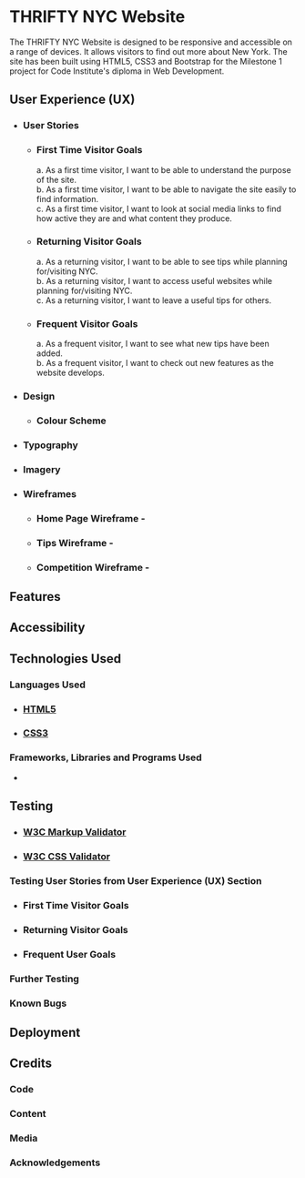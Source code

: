 # **THRIFTY NYC Website**
The THRIFTY NYC Website is designed to be responsive and accessible on a range of devices.  It allows visitors to find out more about New York.  The site has been built using HTML5, CSS3 and Bootstrap for the Milestone 1 project for Code Institute's diploma in Web Development.

## User Experience (UX)
* ### User Stories  
  * ### First Time Visitor Goals
    a.  As a first time visitor, I want to be able to understand the purpose of the site.     
    b.  As a first time visitor, I want to be able to navigate the site easily to find information.   
    c.  As a first time visitor, I want to look at social media links to find how active they are and what content they produce. 

  * ### Returning Visitor Goals
    a.  As a returning visitor, I want to be able to see tips while planning for/visiting NYC.  
    b.  As a returning visitor, I want to access useful websites while planning for/visiting NYC.   
    c.  As a returning visitor, I want to leave a useful tips for others.

  * ### Frequent Visitor Goals
    a. As a frequent visitor, I want to see what new tips have been added.    
    b. As a frequent visitor, I want to check out new features as the website develops.

* ### Design  
  * ### Colour Scheme
     

* ### Typography 
   

* ### Imagery


* ### Wireframes
  * ### Home Page Wireframe - 
  * ### Tips Wireframe - 
  * ### Competition Wireframe - 

## Features

## Accessibility
 

## Technologies Used

  ### Languages Used
   * ### [HTML5](https://en.wikipedia.org/wiki/HTML5)
   * ### [CSS3](https://en.wikipedia.org/wiki/CSS#CSS_3)
   
  ### Frameworks, Libraries and Programs Used
   *

## Testing 
 
* ### [W3C Markup Validator](https://jigsaw.w3.org/css-validator/#validate_by_input)
* ### [W3C CSS Validator](https://jigsaw.w3.org/css-validator/#validate_by_input)

### Testing User Stories from User Experience (UX) Section
* ### First Time Visitor Goals


* ### Returning Visitor Goals


* ### Frequent User Goals



### Further Testing



### Known Bugs


## Deployment



## Credits
### Code


### Content


### Media


### Acknowledgements            


